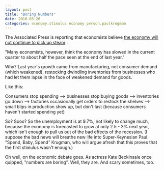 ```yaml
---
layout: post
title: "Boring Numbers"
date: 2010-03-26
categories: economy.stimulus economy person.paulkrugman
---
```


The Associated Press is reporting that economists believe [the economy will not
continue to pick up
steam](http://news.yahoo.com/s/ap/20100326/ap_on_bi_go_ec_fi/us_economy) :

"Many economists, however, think the economy has slowed in the current quarter
to about half the pace seen at the end of last year."

Why? Last year's growth came from manufacturing, not consumer demand (which
weakened), restocking dwindling inventories from businesses who had let them
lapse in the face of weakened demand for goods.

Like this:

Consumers stop spending &mdash;> businesses stop buying goods &mdash;> 
inventories go down &mdash;> factories occasionally get orders to restock the
shelves &mdash;> small blips in production show up, but don't last (because
consumers haven't started spending yet)

So? Sooo? So the unemployment is at 9.7%, not likely to change much, because
the economy is forecasted to grow at only 2.5 - 3% next year, which isn't enough
to pull us out of the bad effects of the recession. (I suppose the bad news will
breathe new life into Super-Keynesian Paul "Spend, Baby, Spend" Krugman, who
will argue afresh that this proves that the first stimulus wasn't enough.) 

Oh well, on the economic debate goes. As actress Kate Beckinsale once quipped,
"numbers are boring". Well, they are. And scary sometimes,
too.